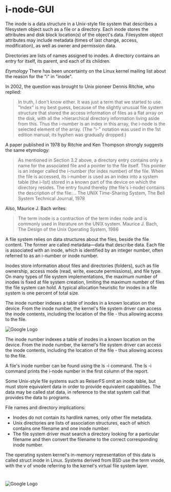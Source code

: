 # i-node-GUI

The inode is a data structure in a Unix-style file system that describes a filesystem object such as a file or a directory.
Each inode stores the attributes and disk block location(s) of the object's data.
Filesystem object attributes may include metadata (times of last change, access, modification), as well as owner and permission data.

Directories are lists of names assigned to inodes.
A directory contains an entry for itself, its parent, and each of its children.

*Etymology*
There has been uncertainty on the Linux kernel mailing list about the reason for the "i" in "inode".

In 2002, the question was brought to Unix pioneer Dennis Ritchie, who replied:
>In truth, I don't know either. It was just a term that we started to use.
>"Index" is my best guess, because of the slightly unusual file system structure that stored the access information of files as a flat array on the disk, with all the >hierarchical directory information living aside from this.
>Thus the i-number is an index in this array, the i-node is the selected element of the array.
>(The "i-" notation was used in the 1st edition manual; its hyphen was gradually dropped.)



A paper published in 1978 by Ritchie and Ken Thompson strongly suggests the same etymology:

>As mentioned in Section 3.2 above, a directory entry contains only a name for the associated file and a pointer to the file itself.
>This pointer is an integer called the i-number (for index number) of the file.
>When the file is accessed, its i-number is used as an index into a system table (the i-list) stored in a known part of the device on which the directory resides.
>The entry found thereby (the file's i-node) contains the description of the file:...
>The UNIX Time-Sharing System, The Bell System Technical Journal, 1978

Also, Maurice J. Bach writes:
>The term inode is a contraction of the term index node and is commonly used in literature on the UNIX system.
>Maurice J. Bach, The Design of the Unix Operating System, 1986



A file system relies on data structures about the files, beside the file content. The former are called metadata—data that describe data. Each file is associated with an inode, which is identified by an integer number, often referred to as an i-number or inode number.

Inodes store information about files and directories (folders), such as file ownership, access mode (read, write, execute permissions), and file type. On many types of file system implementations, the maximum number of inodes is fixed at file system creation, limiting the maximum number of files the file system can hold. A typical allocation heuristic for inodes in a file system is one percent of total size.

The inode number indexes a table of inodes in a known location on the device. From the inode number, the kernel's file system driver can access the inode contents, including the location of the file - thus allowing access to the file.

![Google Logo](https://upload.wikimedia.org/wikipedia/commons/thumb/f/f8/File_table_and_inode_table.svg/460px-File_table_and_inode_table.svg.png)


The inode number indexes a table of inodes in a known location on the device. From the inode number, the kernel's file system driver can access the inode contents, including the location of the file - thus allowing access to the file.

A file's inode number can be found using the ls -i command. The ls -i command prints the i-node number in the first column of the report.

Some Unix-style file systems such as ReiserFS omit an inode table, but must store equivalent data in order to provide equivalent capabilities. The data may be called stat data, in reference to the stat system call that provides the data to programs.

File names and directory implications:

* Inodes do not contain its hardlink names, only other file metadata.
* Unix directories are lists of association structures, each of which contains one filename and one inode number.
* The file system driver must search a directory looking for a particular filename and then convert the filename to the correct corresponding inode number.

The operating system kernel's in-memory representation of this data is called struct inode in Linux. Systems derived from BSD use the term vnode, with the v of vnode referring to the kernel's virtual file system layer.

# #

![Google Logo](http://s9.picofile.com/file/8320148526/1.png)

